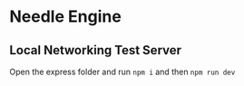 # Needle Engine 
## Local Networking Test Server

Open the express folder and run `npm i` and then `npm run dev`